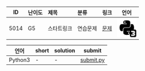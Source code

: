| ID | 난이도 | 제목 | 분류 | 링크 | 언어 |
| -- | ---- | :-- | :-- | --- | --- |
| 5014 | G5 | 스타트링크 | 연습문제 | [문제](https://www.acmicpc.net/problem/5014) | [![python3](/assets/python3.svg)](/solutions/%5BG5%5D5014%20스타트링크/submit.py)  |

| 언어 | short | solution | submit |
| --- | ----- | -------- | ------ |
| Python3 | - | - | [submit.py](submit.py) |
